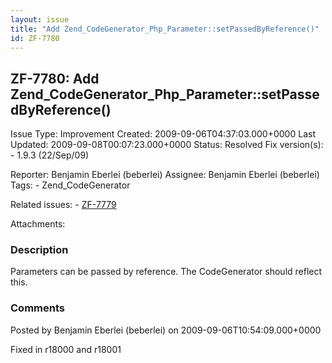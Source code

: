 ```yaml
---
layout: issue
title: "Add Zend_CodeGenerator_Php_Parameter::setPassedByReference()"
id: ZF-7780
---
```


ZF-7780: Add Zend\_CodeGenerator\_Php\_Parameter::setPassedByReference()
------------------------------------------------------------------------

 Issue Type: Improvement Created: 2009-09-06T04:37:03.000+0000 Last Updated: 2009-09-08T00:07:23.000+0000 Status: Resolved Fix version(s): - 1.9.3 (22/Sep/09)
 
 Reporter:  Benjamin Eberlei (beberlei)  Assignee:  Benjamin Eberlei (beberlei)  Tags: - Zend\_CodeGenerator
 
 Related issues: - [ZF-7779](/issues/browse/ZF-7779)
 
 Attachments: 
### Description

Parameters can be passed by reference. The CodeGenerator should reflect this.

 

 

### Comments

Posted by Benjamin Eberlei (beberlei) on 2009-09-06T10:54:09.000+0000

Fixed in r18000 and r18001

 

 